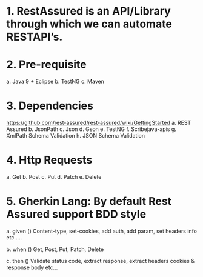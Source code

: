 # 1.	RestAssured is an API/Library through which we can automate RESTAPI’s.
# 2.	Pre-requisite
  a.	Java 9 + Eclipse
  b.	TestNG
  c.	Maven

# 3.	Dependencies
  https://github.com/rest-assured/rest-assured/wiki/GettingStarted
  a.	REST Assured
  b.	JsonPath
  c.	Json
  d.	Gson
  e.	TestNG
  f.	Scribejava-apis
  g.	XmlPath Schema Validation
  h.	JSON Schema Validation

# 4.	Http Requests
  a.	Get
  b.	Post
  c.	Put
  d.	Patch
  e.	Delete

# 5.	Gherkin Lang: By default Rest Assured support BDD style
  a.	given ()
      Content-type, set-cookies, add auth, add param, set headers info etc..... 
  
  b.	when ()
      Get, Post, Put, Patch, Delete
  
  c.	then ()
      Validate status code, extract response, extract headers cookies & response body etc...
